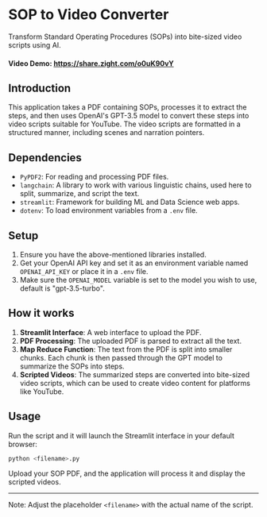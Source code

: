 # SOP to Video Converter

Transform Standard Operating Procedures (SOPs) into bite-sized video scripts using AI.

#### Video Demo: https://share.zight.com/o0uK90vY

## Introduction

This application takes a PDF containing SOPs, processes it to extract the steps, and then uses OpenAI's GPT-3.5 model to convert these steps into video scripts suitable for YouTube. The video scripts are formatted in a structured manner, including scenes and narration pointers.

## Dependencies

- `PyPDF2`: For reading and processing PDF files.
- `langchain`: A library to work with various linguistic chains, used here to split, summarize, and script the text.
- `streamlit`: Framework for building ML and Data Science web apps.
- `dotenv`: To load environment variables from a `.env` file.

## Setup

1. Ensure you have the above-mentioned libraries installed.
2. Get your OpenAI API key and set it as an environment variable named `OPENAI_API_KEY` or place it in a `.env` file.
3. Make sure the `OPENAI_MODEL` variable is set to the model you wish to use, default is "gpt-3.5-turbo".

## How it works

1. **Streamlit Interface**: A web interface to upload the PDF.
2. **PDF Processing**: The uploaded PDF is parsed to extract all the text.
3. **Map Reduce Function**: The text from the PDF is split into smaller chunks. Each chunk is then passed through the GPT model to summarize the SOPs into steps.
4. **Scripted Videos**: The summarized steps are converted into bite-sized video scripts, which can be used to create video content for platforms like YouTube.

## Usage

Run the script and it will launch the Streamlit interface in your default browser:

```bash
python <filename>.py
```

Upload your SOP PDF, and the application will process it and display the scripted videos.

---

Note: Adjust the placeholder `<filename>` with the actual name of the script.